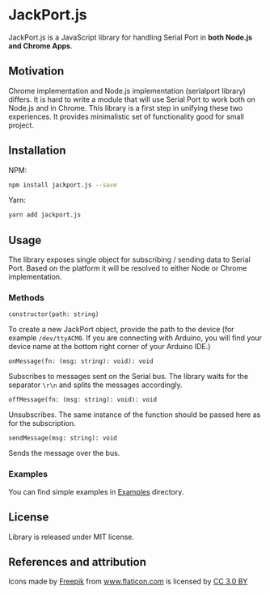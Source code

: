 # JackPort.js
JackPort.js is a JavaScript library for handling Serial Port in **both Node.js and Chrome Apps**.

## Motivation
Chrome implementation and Node.js implementation (serialport library) differs. It is hard to write a module that will use Serial Port to work both on Node.js and in Chrome. This library is a first step in unifying these two experiences. It provides minimalistic set of functionality good for small project.

## Installation
NPM:
```bash
npm install jackport.js --save
```
Yarn:
```bash
yarn add jackport.js
```

## Usage
The library exposes single object for subscribing / sending data to Serial Port. Based on the platform it will be resolved to either Node or Chrome implementation.

### Methods

```
constructor(path: string)
```
To create a new JackPort object, provide the path to the device (for example `/dev/ttyACM0`. If you are connecting with Arduino, you will find your device name at the bottom right corner of your Arduino IDE.)



```
onMessage(fn: (msg: string): void): void
```
Subscribes to messages sent on the Serial bus. The library waits for the separator `\r\n` and splits the messages accordingly.

```
offMessage(fn: (msg: string): void): void
```
Unsubscribes. The same instance of the function should be passed here as for the subscription.

```
sendMessage(msg: string): void
```
Sends the message over the bus.

### Examples
You can find simple examples in [Examples](./examples) directory.

## License
Library is released under MIT license.

## References and attribution
<div>Icons made by <a href="http://www.freepik.com" title="Freepik">Freepik</a> from <a href="https://www.flaticon.com/" title="Flaticon">www.flaticon.com</a> is licensed by <a href="http://creativecommons.org/licenses/by/3.0/" title="Creative Commons BY 3.0" target="_blank">CC 3.0 BY</a></div>